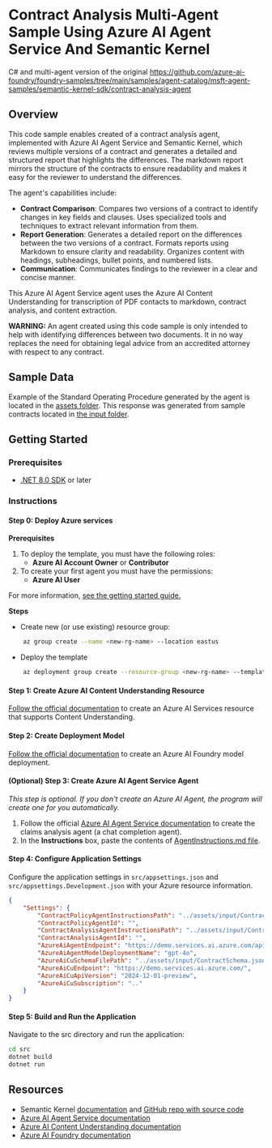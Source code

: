 # Contract Analysis Multi-Agent Sample Using Azure AI Agent Service And Semantic Kernel

C# and multi-agent version of the original https://github.com/azure-ai-foundry/foundry-samples/tree/main/samples/agent-catalog/msft-agent-samples/semantic-kernel-sdk/contract-analysis-agent

## Overview 

This code sample enables created of a contract analysis agent, implemented with Azure AI Agent Service and Semantic Kernel, which reviews multiple versions of a contract and generates a detailed and structured report that highlights the differences. The markdown report mirrors the structure of the contracts to ensure readability and makes it easy for the reviewer to understand the differences.

The agent's capabilities include: 

* **Contract Comparison**: Compares two versions of a contract to identify changes in key fields and clauses. Uses specialized tools and techniques to extract relevant information from them. 
* **Report Generation**: Generates a detailed report on the differences between the two versions of a contract. Formats reports using Markdown to ensure clarity and readability. Organizes content with headings, subheadings, bullet points, and numbered lists. 
* **Communication**: Communicates findings to the reviewer in a clear and concise manner.

This Azure AI Agent Service agent uses the Azure AI Content Understanding for transcription of PDF contacts to markdown, contract analysis, and content extraction.

**WARNING:** An agent created using this code sample is only intended to help with identifying differences between two documents.  It in no way replaces the need for obtaining legal advice from an accredited attorney with respect to any contract.

## Sample Data

Example of the Standard Operating Procedure generated by the agent is located in the [assets folder](assets/output/sample_output.md). This response was generated from sample contracts located in [the input folder](assets/input).

## Getting Started

### Prerequisites

* [.NET 8.0 SDK](https://dotnet.microsoft.com/download/dotnet/8.0) or later

### Instructions

#### Step 0: Deploy Azure services

**Prerequisites**
1. To deploy the template, you must have the following roles:
    * **Azure AI Account Owner** or **Contributor** 
1. To create your first agent you must have the permissions:
    * **Azure AI User**

For more information, [see the getting started guide.](https://learn.microsoft.com/en-us/azure/ai-services/agents/environment-setup)
 
**Steps**

* Create new (or use existing) resource group:

```bash
    az group create --name <new-rg-name> --location eastus
```

* Deploy the template

```bash
    az deployment group create --resource-group <new-rg-name> --template-file infra/basic-setup.bicep
```

#### Step 1: Create Azure AI Content Understanding Resource

[Follow the official documentation](https://learn.microsoft.com/azure/ai-services/content-understanding/how-to/create-multi-service-resource) to create an Azure AI Services resource that supports Content Understanding.

#### Step 2: Create Deployment Model

[Follow the official documentation](https://learn.microsoft.com/azure/ai-foundry/quickstarts/get-started-playground#deploy-a-chat-model) to create an Azure AI Foundry model deployment.

#### (Optional) Step 3: Create Azure AI Agent Service Agent

*This step is optional. If you don't create an Azure AI Agent, the program will create one for you automatically.*

1. Follow the official [Azure AI Agent Service documentation](https://learn.microsoft.com/azure/ai-services/agents/quickstart?pivots=ai-foundry-portal) to create the claims analysis agent (a chat completion agent). 
2. In the **Instructions** box, paste the contents of [AgentInstructions.md file](assets/input/AgentInstructions.md).

#### Step 4: Configure Application Settings

Configure the application settings in `src/appsettings.json` and `src/appsettings.Development.json` with your Azure resource information.

```json
{
    "Settings": {
        "ContractPolicyAgentInstructionsPath": "../assets/input/ContractPolicyAgentInstructions.md",
        "ContractPolicyAgentId": "",
        "ContractAnalysisAgentInstructionsPath": "../assets/input/ContractAnalysisAgentInstructions.md",
        "ContractAnalysisAgentId": "",
        "AzureAiAgentEndpoint": "https://demo.services.ai.azure.com/api/projects/project",
        "AzureAiAgentModelDeploymentName": "gpt-4o",
        "AzureAiCuSchemaFilePath": "../assets/input/ContractSchema.json",
        "AzureAiCuEndpoint": "https://demo.services.ai.azure.com/",
        "AzureAiCuApiVersion": "2024-12-01-preview",
        "AzureAiCuSubscription": ".."
    }
}
```

#### Step 5: Build and Run the Application

Navigate to the src directory and run the application:

```sh
cd src
dotnet build
dotnet run
```

## Resources

* Semantic Kernel [documentation](https://learn.microsoft.com/semantic-kernel/overview/) and [GitHub repo with source code](https://github.com/microsoft/semantic-kernel)
* [Azure AI Agent Service documentation](https://learn.microsoft.com/azure/ai-services/agents/)
* [Azure AI Content Understanding documentation](https://learn.microsoft.com/azure/ai-services/content-understanding/)
* [Azure AI Foundry documentation](https://learn.microsoft.com/azure/ai-foundry/)
